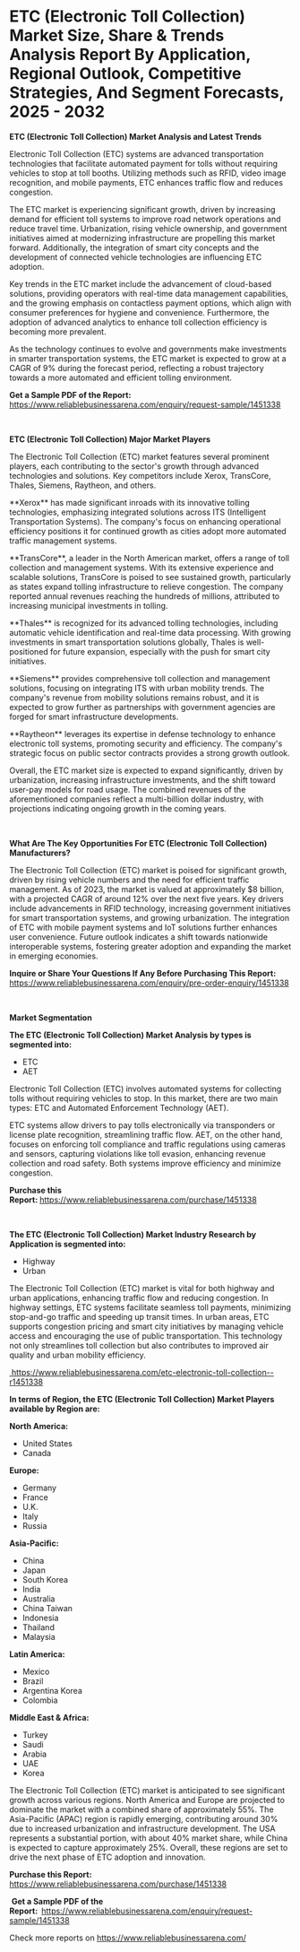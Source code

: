 <p><h1>ETC (Electronic Toll Collection) Market Size, Share & Trends Analysis Report By Application, Regional Outlook, Competitive Strategies, And Segment Forecasts, 2025 - 2032</h1></p><p><strong>ETC (Electronic Toll Collection) Market Analysis and Latest Trends</strong></p>
<p><p>Electronic Toll Collection (ETC) systems are advanced transportation technologies that facilitate automated payment for tolls without requiring vehicles to stop at toll booths. Utilizing methods such as RFID, video image recognition, and mobile payments, ETC enhances traffic flow and reduces congestion.</p><p>The ETC market is experiencing significant growth, driven by increasing demand for efficient toll systems to improve road network operations and reduce travel time. Urbanization, rising vehicle ownership, and government initiatives aimed at modernizing infrastructure are propelling this market forward. Additionally, the integration of smart city concepts and the development of connected vehicle technologies are influencing ETC adoption.</p><p>Key trends in the ETC market include the advancement of cloud-based solutions, providing operators with real-time data management capabilities, and the growing emphasis on contactless payment options, which align with consumer preferences for hygiene and convenience. Furthermore, the adoption of advanced analytics to enhance toll collection efficiency is becoming more prevalent. </p><p>As the technology continues to evolve and governments make investments in smarter transportation systems, the ETC market is expected to grow at a CAGR of 9% during the forecast period, reflecting a robust trajectory towards a more automated and efficient tolling environment.</p></p>
<p><strong>Get a Sample PDF of the Report:&nbsp;</strong> <a href="https://www.reliablebusinessarena.com/enquiry/request-sample/1451338?utm_campaign=3224&utm_medium=2&utm_source=Github&utm_content=ia&utm_term=11032025&utm_id=etc-electronic-toll-collection">https://www.reliablebusinessarena.com/enquiry/request-sample/1451338</a></p>
<p>&nbsp;</p>
<p><strong>ETC (Electronic Toll Collection) Major Market Players</strong></p>
<p><p>The Electronic Toll Collection (ETC) market features several prominent players, each contributing to the sector's growth through advanced technologies and solutions. Key competitors include Xerox, TransCore, Thales, Siemens, Raytheon, and others.</p><p>**Xerox** has made significant inroads with its innovative tolling technologies, emphasizing integrated solutions across ITS (Intelligent Transportation Systems). The company's focus on enhancing operational efficiency positions it for continued growth as cities adopt more automated traffic management systems.</p><p>**TransCore**, a leader in the North American market, offers a range of toll collection and management systems. With its extensive experience and scalable solutions, TransCore is poised to see sustained growth, particularly as states expand tolling infrastructure to relieve congestion. The company reported annual revenues reaching the hundreds of millions, attributed to increasing municipal investments in tolling.</p><p>**Thales** is recognized for its advanced tolling technologies, including automatic vehicle identification and real-time data processing. With growing investments in smart transportation solutions globally, Thales is well-positioned for future expansion, especially with the push for smart city initiatives.</p><p>**Siemens** provides comprehensive toll collection and management solutions, focusing on integrating ITS with urban mobility trends. The company's revenue from mobility solutions remains robust, and it is expected to grow further as partnerships with government agencies are forged for smart infrastructure developments.</p><p>**Raytheon** leverages its expertise in defense technology to enhance electronic toll systems, promoting security and efficiency. The company's strategic focus on public sector contracts provides a strong growth outlook.</p><p>Overall, the ETC market size is expected to expand significantly, driven by urbanization, increasing infrastructure investments, and the shift toward user-pay models for road usage. The combined revenues of the aforementioned companies reflect a multi-billion dollar industry, with projections indicating ongoing growth in the coming years.</p></p>
<p>&nbsp;</p>
<p><strong>What Are The Key Opportunities For ETC (Electronic Toll Collection) Manufacturers?</strong></p>
<p><p>The Electronic Toll Collection (ETC) market is poised for significant growth, driven by rising vehicle numbers and the need for efficient traffic management. As of 2023, the market is valued at approximately $8 billion, with a projected CAGR of around 12% over the next five years. Key drivers include advancements in RFID technology, increasing government initiatives for smart transportation systems, and growing urbanization. The integration of ETC with mobile payment systems and IoT solutions further enhances user convenience. Future outlook indicates a shift towards nationwide interoperable systems, fostering greater adoption and expanding the market in emerging economies.</p></p>
<p><strong>Inquire or Share Your Questions If Any Before Purchasing This Report:</strong> <a href="https://www.reliablebusinessarena.com/enquiry/pre-order-enquiry/1451338?utm_campaign=3224&utm_medium=2&utm_source=Github&utm_content=ia&utm_term=11032025&utm_id=etc-electronic-toll-collection">https://www.reliablebusinessarena.com/enquiry/pre-order-enquiry/1451338</a></p>
<p>&nbsp;</p>
<p><strong>Market Segmentation</strong></p>
<p><strong>The ETC (Electronic Toll Collection) Market Analysis by types is segmented into:</strong></p>
<p><ul><li>ETC</li><li>AET</li></ul></p>
<p><p>Electronic Toll Collection (ETC) involves automated systems for collecting tolls without requiring vehicles to stop. In this market, there are two main types: ETC and Automated Enforcement Technology (AET). </p><p>ETC systems allow drivers to pay tolls electronically via transponders or license plate recognition, streamlining traffic flow. AET, on the other hand, focuses on enforcing toll compliance and traffic regulations using cameras and sensors, capturing violations like toll evasion, enhancing revenue collection and road safety. Both systems improve efficiency and minimize congestion.</p></p>
<p><strong>Purchase this Report:&nbsp;</strong><a href="https://www.reliablebusinessarena.com/purchase/1451338?utm_campaign=3224&utm_medium=2&utm_source=Github&utm_content=ia&utm_term=11032025&utm_id=etc-electronic-toll-collection">https://www.reliablebusinessarena.com/purchase/1451338</a></p>
<p>&nbsp;</p>
<p><strong>The ETC (Electronic Toll Collection) Market Industry Research by Application is segmented into:</strong></p>
<p><ul><li>Highway</li><li>Urban</li></ul></p>
<p><p>The Electronic Toll Collection (ETC) market is vital for both highway and urban applications, enhancing traffic flow and reducing congestion. In highway settings, ETC systems facilitate seamless toll payments, minimizing stop-and-go traffic and speeding up transit times. In urban areas, ETC supports congestion pricing and smart city initiatives by managing vehicle access and encouraging the use of public transportation. This technology not only streamlines toll collection but also contributes to improved air quality and urban mobility efficiency.</p></p>
<p><a href="https://www.reliablebusinessarena.com/etc-electronic-toll-collection--r1451338?utm_campaign=3224&utm_medium=2&utm_source=Github&utm_content=ia&utm_term=11032025&utm_id=etc-electronic-toll-collection">&nbsp;https://www.reliablebusinessarena.com/etc-electronic-toll-collection--r1451338</a></p>
<p><strong>In terms of Region, the ETC (Electronic Toll Collection) Market Players available by Region are:</strong></p>
<p>
    <p> <strong> North America: </strong>
        <ul>
            <li>United States</li>
            <li>Canada</li>
        </ul>
        </p> 
    <p> <strong> Europe: </strong>
        <ul>
            <li>Germany</li>
            <li>France</li>
            <li>U.K.</li>
            <li>Italy</li>
            <li>Russia</li>
        </ul>
        </p> 
    <p> <strong> Asia-Pacific: </strong>
        <ul>
            <li>China</li>
            <li>Japan</li>
            <li>South Korea</li>
            <li>India</li>
            <li>Australia</li>
            <li>China Taiwan</li>
            <li>Indonesia</li>
            <li>Thailand</li>
            <li>Malaysia</li>
        </ul>
        </p> 
    <p> <strong> Latin America: </strong>
        <ul>
            <li>Mexico</li>
            <li>Brazil</li>
            <li>Argentina Korea</li>
            <li>Colombia</li>
        </ul>
        </p> 
    <p> <strong> Middle East & Africa: </strong>
        <ul>
            <li>Turkey</li>
            <li>Saudi</li>
            <li>Arabia</li>
            <li>UAE</li>
            <li>Korea</li>
        </ul>
    </p>
    </p>
<p><p>The Electronic Toll Collection (ETC) market is anticipated to see significant growth across various regions. North America and Europe are projected to dominate the market with a combined share of approximately 55%. The Asia-Pacific (APAC) region is rapidly emerging, contributing around 30% due to increased urbanization and infrastructure development. The USA represents a substantial portion, with about 40% market share, while China is expected to capture approximately 25%. Overall, these regions are set to drive the next phase of ETC adoption and innovation.</p></p>
<p><strong>Purchase this Report: </strong><a href="https://www.reliablebusinessarena.com/purchase/1451338?utm_campaign=3224&utm_medium=2&utm_source=Github&utm_content=ia&utm_term=11032025&utm_id=etc-electronic-toll-collection">https://www.reliablebusinessarena.com/purchase/1451338</a></p>
<p>&nbsp;<strong>Get a Sample PDF of the Report:&nbsp;&nbsp;</strong><a href="https://www.reliablebusinessarena.com/enquiry/request-sample/1451338?utm_campaign=3224&utm_medium=2&utm_source=Github&utm_content=ia&utm_term=11032025&utm_id=etc-electronic-toll-collection">https://www.reliablebusinessarena.com/enquiry/request-sample/1451338</a></p>
<p><strong></strong></p>
<p>Check more reports on <a href="https://www.reliablebusinessarena.com/?utm_campaign=3224&utm_medium=2&utm_source=Github&utm_content=ia&utm_term=11032025&utm_id=etc-electronic-toll-collection">https://www.reliablebusinessarena.com/</a></p>